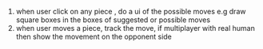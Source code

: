 1. when user click on any piece , do a ui of the possible moves e.g draw square boxes in the boxes of suggested or possible moves
2. when user moves a piece, track the move, if multiplayer with real human then show the movement on the opponent side
